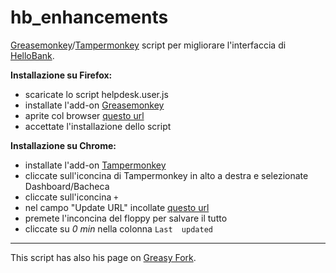 # hb_enhancements
[Greasemonkey](http://www.greasespot.net/)/[Tampermonkey](http://tampermonkey.net/) script per migliorare l'interfaccia di [HelloBank](https://hellobank.it/it/home).

**Installazione su Firefox:**

* scaricate lo script helpdesk.user.js
* installate l'add-on [Greasemonkey](http://www.greasespot.net/)
* aprite col browser [questo url](https://github.com/acavalin/hb_enhancements/raw/master/hellobank.user.js)
* accettate l'installazione dello script

**Installazione su Chrome:**

* installate l'add-on [Tampermonkey](http://tampermonkey.net/)
* cliccate sull'iconcina di Tampermonkey in alto a destra e selezionate Dashboard/Bacheca
* cliccate sull'iconcina `+`
* nel campo "Update URL" incollate [questo url](https://github.com/acavalin/hb_enhancements/raw/master/hellobank.user.js)
* premete l'inconcina del floppy per salvare il tutto
* cliccate su *0 min* nella colonna `Last  updated`

---

This script has also his page on [Greasy Fork](https://greasyfork.org/en/scripts/28241-hellobank-enhancements).
